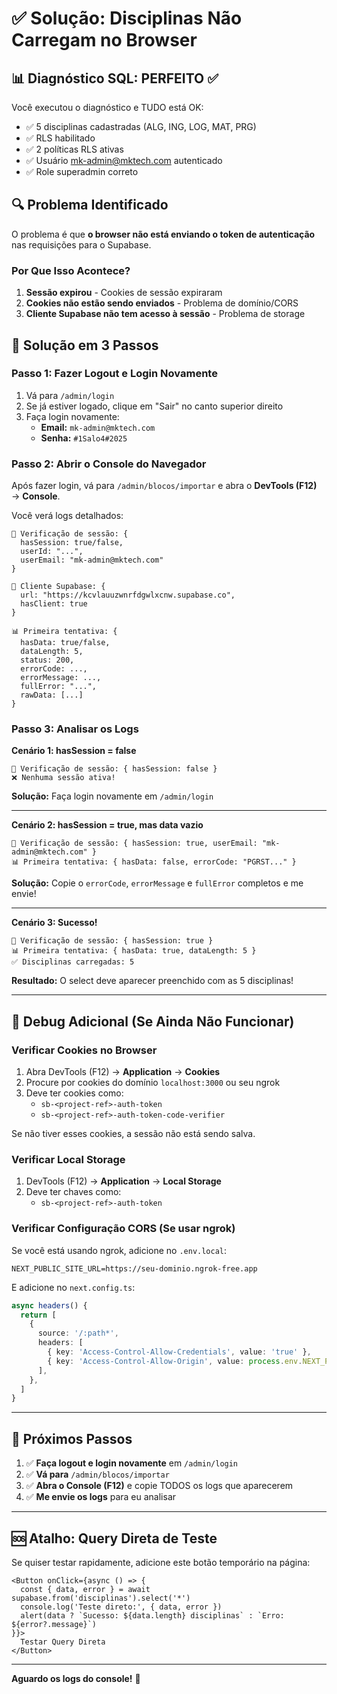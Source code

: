 # ✅ Solução: Disciplinas Não Carregam no Browser

## 📊 Diagnóstico SQL: PERFEITO ✅

Você executou o diagnóstico e TUDO está OK:
- ✅ 5 disciplinas cadastradas (ALG, ING, LOG, MAT, PRG)
- ✅ RLS habilitado
- ✅ 2 políticas RLS ativas
- ✅ Usuário mk-admin@mktech.com autenticado
- ✅ Role superadmin correto

## 🔍 Problema Identificado

O problema é que **o browser não está enviando o token de autenticação** nas requisições para o Supabase.

### Por Que Isso Acontece?

1. **Sessão expirou** - Cookies de sessão expiraram
2. **Cookies não estão sendo enviados** - Problema de domínio/CORS
3. **Cliente Supabase não tem acesso à sessão** - Problema de storage

## 🚀 Solução em 3 Passos

### Passo 1: Fazer Logout e Login Novamente

1. Vá para `/admin/login`
2. Se já estiver logado, clique em "Sair" no canto superior direito
3. Faça login novamente:
   - **Email:** `mk-admin@mktech.com`
   - **Senha:** `#1Salo4#2025`

### Passo 2: Abrir o Console do Navegador

Após fazer login, vá para `/admin/blocos/importar` e abra o **DevTools (F12)** → **Console**.

Você verá logs detalhados:

```
🔐 Verificação de sessão: {
  hasSession: true/false,
  userId: "...",
  userEmail: "mk-admin@mktech.com"
}

🔧 Cliente Supabase: {
  url: "https://kcvlauuzwnrfdgwlxcnw.supabase.co",
  hasClient: true
}

📊 Primeira tentativa: {
  hasData: true/false,
  dataLength: 5,
  status: 200,
  errorCode: ...,
  errorMessage: ...,
  fullError: "...",
  rawData: [...]
}
```

### Passo 3: Analisar os Logs

**Cenário 1: hasSession = false**
```
🔐 Verificação de sessão: { hasSession: false }
❌ Nenhuma sessão ativa!
```
**Solução:** Faça login novamente em `/admin/login`

---

**Cenário 2: hasSession = true, mas data vazio**
```
🔐 Verificação de sessão: { hasSession: true, userEmail: "mk-admin@mktech.com" }
📊 Primeira tentativa: { hasData: false, errorCode: "PGRST..." }
```
**Solução:** Copie o `errorCode`, `errorMessage` e `fullError` completos e me envie!

---

**Cenário 3: Sucesso!**
```
🔐 Verificação de sessão: { hasSession: true }
📊 Primeira tentativa: { hasData: true, dataLength: 5 }
✅ Disciplinas carregadas: 5
```
**Resultado:** O select deve aparecer preenchido com as 5 disciplinas!

---

## 🔧 Debug Adicional (Se Ainda Não Funcionar)

### Verificar Cookies no Browser

1. Abra DevTools (F12) → **Application** → **Cookies**
2. Procure por cookies do domínio `localhost:3000` ou seu ngrok
3. Deve ter cookies como:
   - `sb-<project-ref>-auth-token`
   - `sb-<project-ref>-auth-token-code-verifier`

Se não tiver esses cookies, a sessão não está sendo salva.

### Verificar Local Storage

1. DevTools (F12) → **Application** → **Local Storage**
2. Deve ter chaves como:
   - `sb-<project-ref>-auth-token`

### Verificar Configuração CORS (Se usar ngrok)

Se você está usando ngrok, adicione no `.env.local`:

```env
NEXT_PUBLIC_SITE_URL=https://seu-dominio.ngrok-free.app
```

E adicione no `next.config.ts`:

```ts
async headers() {
  return [
    {
      source: '/:path*',
      headers: [
        { key: 'Access-Control-Allow-Credentials', value: 'true' },
        { key: 'Access-Control-Allow-Origin', value: process.env.NEXT_PUBLIC_SITE_URL || '*' },
      ],
    },
  ]
}
```

---

## 📝 Próximos Passos

1. ✅ **Faça logout e login novamente** em `/admin/login`
2. ✅ **Vá para** `/admin/blocos/importar`
3. ✅ **Abra o Console (F12)** e copie TODOS os logs que aparecerem
4. ✅ **Me envie os logs** para eu analisar

---

## 🆘 Atalho: Query Direta de Teste

Se quiser testar rapidamente, adicione este botão temporário na página:

```tsx
<Button onClick={async () => {
  const { data, error } = await supabase.from('disciplinas').select('*')
  console.log('Teste direto:', { data, error })
  alert(data ? `Sucesso: ${data.length} disciplinas` : `Erro: ${error?.message}`)
}}>
  Testar Query Direta
</Button>
```

---

**Aguardo os logs do console!** 🚀


